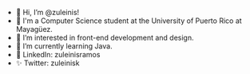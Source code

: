 - 👋 Hi, I’m @zuleinis!
- 📓 I'm a Computer Science student at the University of Puerto Rico at Mayagüez.
- 👀 I’m interested in front-end development and design.
- 🌱 I’m currently learning Java.
- 👥 LinkedIn: zuleinisramos
- ✨ Twitter: zuleinisk

<!---
zuleinis/zuleinis is a ✨ special ✨ repository because its `README.md` (this file) appears on your GitHub profile.
You can click the Preview link to take a look at your changes.
--->
